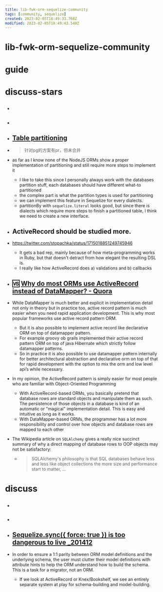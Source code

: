 ```yaml
---
title: lib-fwk-orm-sequelize-community
tags: [community, sequelize]
created: 2023-02-05T18:49:33.768Z
modified: 2023-02-05T18:49:43.540Z
---
```


# lib-fwk-orm-sequelize-community

# guide

# discuss-stars
- ## 

- ## 

- ## [Table partitioning](https://github.com/sequelize/sequelize/issues/7673)

- > 针对pg的方案有pr，但未合并

- as far as I know none of the NodeJS ORMs show a proper implementation of partitioning and still require more steps to implement it
  - I like to take this since I personally always work with the databases partition stuff, each databases should have different what-to partitioned
  - the complex part is what the partition types is used for partitioning
  - we can implement this feature in Sequelize for every dialects.
  - partitionBy with `sequelize.literal` looks good, but since there is dialects which require more steps to finish a partitioned table, I think we need to create a new interface.

- ## ActiveRecord should be studied more. 
- https://twitter.com/stopachka/status/1715018851249745946
  - It gets a bad rep, mainly because of how meta-programming works in Ruby, but that doesn't detract from how elegant the resulting DSL is.
  - I really like how ActiveRecord does a) validations and b) callbacks

- ## 🆚️ [Why do most ORMs use ActiveRecord instead of DataMapper? - Quora](https://www.quora.com/Why-do-most-ORMs-use-ActiveRecord-instead-of-DataMapper)
- While DataMapper is much better and explicit in implementation detail not only in theory but in practice too, active record pattern is much easier when you need rapid application development. This is why most popular frameworks use active record pattern ORM.
  - But it is also possible to implement active record like declarative ORM on top of datamapper pattern. 
  - For example groovy ob grails implemented their active record pattern ORM on top of java Hibernate which strictly follow datamapper patterns.
  - So in practice it is also possible to use datamapper pattern internally for better architectural abstraction and declarative orm on top of that for rapid development with the option to mix the orm and low level api’s while necessary.

- In my opinion, the ActiveRecord pattern is simply easier for most people who are familiar with Object-Oriented Programming 
  - With ActiveRecord-based ORMs, you basically pretend that database rows are standard objects and manipulate them as such. The persistence of those objects in a database is kind of an automatic or "magical" implementation detail. This is easy and intuitive as long as it works.
  - With DataMapper-based ORMs, the programmer has a lot more responsibility and control over how objects and database rows are mapped to each other
- The Wikipedia article on `SQLAlchemy` gives a really nice succinct summary of why a direct mapping of database rows to OOP objects may not be satisfactory:
  - > SQLAlchemy's philosophy is that SQL databases behave less and less like object collections the more size and performance start to matter, ...
# discuss
- ## 

- ## 

- ## [Sequelize.sync({ force: true }) is too dangerous to live _201412](https://github.com/sequelize/sequelize/issues/2670)
- In order to ensure a 1:1 parity between ORM model definitions and the underlying schema, the user must clutter their model definitions with attribute hints to help the ORM understand how to build the schema. This is a task for a migrator, not an ORM. 
  - If we look at ActiveRecord or Knex/Bookshelf, we see an entirely separate system at play for schema-building and model-building.
